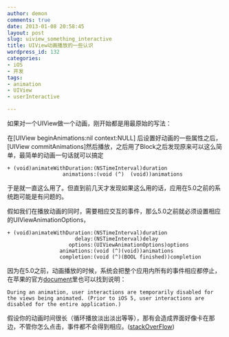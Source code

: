 ```yaml
---
author: demon
comments: true
date: 2013-01-08 20:58:45
layout: post
slug: uiview_something_interactive
title: UIView动画播放的一些认识
wordpress_id: 132
categories:
- iOS
- 开发
tags:
- animation
- UIView
- userInteractive

---
```


如果对一个UIView做一个动画，刚开始都是用最原始的写法：

在[UIView beginAnimations:nil context:NULL] 后设置好动画的一些属性之后，[UIView commitAnimations]然后播放，之后用了Block之后发现原来可以这么简单，最简单的动画一句话就可以搞定

    
    + (void)animateWithDuration:(NSTimeInterval)duration 
    				  animations:(void (^)	(void))animations

于是就一直这么用了。但直到前几天才发现如果这么用的话，应用在5.0之前的系统跑可能是有问题的。

假如我们在播放动画的同时，需要相应交互的事件，那么5.0之前就必须设置相应的UIViewAnimationOptions，

    
    + (void)animateWithDuration:(NSTimeInterval)duration
					      delay:(NSTimeInterval)delay
				        options:(UIViewAnimationOptions)options 
    				 animations:(void (^)(void))animations 
	  				 completion:(void (^)(BOOL finished))completion


因为在5.0之前，动画播放的时候，系统会把整个应用内所有的事件相应都停止，在苹果的官方[document](http://developer.apple.com/library/ios/#documentation/uikit/reference/UIView_Class/UIView/UIView.html#//apple_ref/occ/clm/UIView/animateWithDuration:delay:options:animations:completion:)里也可以找到说明：

	During an animation, user interactions are temporarily disabled for the views being animated. (Prior to iOS 5, user interactions are disabled for the entire application.)

假设你的动画时间很长（循环播放淡出淡出等等），那有会造成界面好像卡在那边，不管你怎么点击，事件都不会得到相应。([stackOverFlow](http://stackoverflow.com/questions/3897279/difference-between-uiview-beginanimationscontext-and-uiview-animatewithdura))
